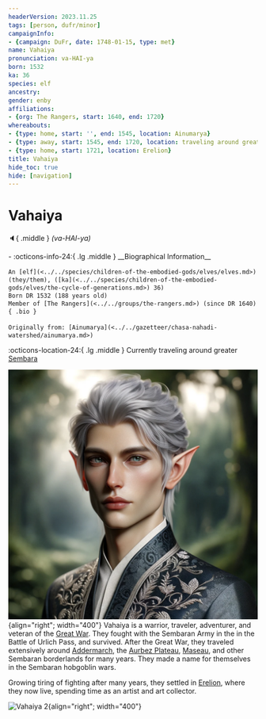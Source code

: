 ```yaml
---
headerVersion: 2023.11.25
tags: [person, dufr/minor]
campaignInfo:
- {campaign: DuFr, date: 1748-01-15, type: met}
name: Vahaiya
pronunciation: va-HAI-ya
born: 1532
ka: 36
species: elf
ancestry:
gender: enby
affiliations:
- {org: The Rangers, start: 1640, end: 1720}
whereabouts:
- {type: home, start: '', end: 1545, location: Ainumarya}
- {type: away, start: 1545, end: 1720, location: traveling around greater Sembara}
- {type: home, start: 1721, location: Erelion}
title: Vahaiya
hide_toc: true
hide: [navigation]
---
```

# Vahaiya
:speaker:{ .middle } *(va-HAI-ya)*  
<div class="grid cards ext-narrow-margin ext-one-column" markdown>
- :octicons-info-24:{ .lg .middle } __Biographical Information__

    An [elf](<../../species/children-of-the-embodied-gods/elves/elves.md>) (they/them), ([ka](<../../species/children-of-the-embodied-gods/elves/the-cycle-of-generations.md>) 36)  
    Born DR 1532 (188 years old)  
    Member of [The Rangers](<../../groups/the-rangers.md>) (since DR 1640)  
    { .bio }

    Originally from: [Ainumarya](<../../gazetteer/chasa-nahadi-watershed/ainumarya.md>)
</div>

:octicons-location-24:{ .lg .middle } Currently traveling around greater [Sembara](<../../gazetteer/greater-sembara/sembara/sembara.md>)



![Vahaiya Portrait](../../assets/vahaiya-portrait.png){align="right"; width="400"} Vahaiya is a warrior, traveler, adventurer, and veteran of the [Great War](<../../events/1500s/great-war.md>). They fought with the Sembaran Army in the in the Battle of Urlich Pass, and survived. After the Great War, they traveled extensively around [Addermarch](<../../gazetteer/greater-sembara/addermarch/addermarch.md>), the [Aurbez Plateau](<../../gazetteer/istaros-watershed/aurbez-plateau.md>), [Maseau](<../../gazetteer/greater-sembara/duchy-of-maseau/duchy-of-maseau.md>), and other Sembaran borderlands for many years. They made a name for themselves in the Sembaran hobgoblin wars.


Growing tiring of fighting after many years, they settled in [Erelion](<../../gazetteer/istaros-watershed/orenlas/erelion.md>), where they now live, spending time as an artist and art collector. 



![Vahaiya 2](../../assets/vahaiya-2.png){align="right"; width="400"}


